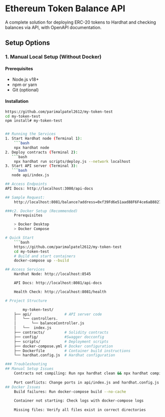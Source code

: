 # Ethereum Token Balance API

A complete solution for deploying ERC-20 tokens to Hardhat and checking balances via API, with OpenAPI documentation.

## Setup Options

### 1. Manual Local Setup (Without Docker)

#### Prerequisites
- Node.js v18+
- npm or yarn
- Git (optional)

#### Installation
```bash
https://github.com/parimalpatel2612/my-token-test
cd my-token-test
npm install# my-token-test


## Running the Services
1. Start Hardhat node (Terminal 1):
    ```bash
    npx hardhat node
2. Deploy contracts (Terminal 2):
   ```bash
    npx hardhat run scripts/deploy.js --network localhost
3. Start API server (Terminal 3):
   ```bash
   node api/index.js

## Access Endpoints
API Docs: http://localhost:3000/api-docs

## Sample Request:
    http://localhost:8081/balance?address=0xf39Fd6e51aad88F6F4ce6aB8827279cffFb92266

###c2. Docker Setup (Recommended)
    Prerequisites

    > Docker Desktop
    > Docker Compose

# Quick Start
    ```bash
    https://github.com/parimalpatel2612/my-token-test
    cd my-token-test
    # Build and start containers
    docker-compose up --build

## Access Services
    Hardhat Node: http://localhost:8545

    API Docs: http://localhost:8081/api-docs

    Health Check: http://localhost:8081/health

# Project Structure

        my-token-test/
    ├── api/               # API server code
    │   └── controllers.  
    │       └── balanceController.js
    │   └──  index.js
    ├── contracts/         # Solidity contracts
    ├── config/            #Swagger docconfig
    ├── scripts/           # Deployment scripts
    ├── docker-compose.yml # Docker configuration
    ├── Dockerfile         # Container build instructions
    └── hardhat.config.js  # Hardhat configuration

### Troubleshooting
## Manual Setup Issues
    Contracts not compiling: Run npx hardhat clean && npx hardhat compile
    
    Port conflicts: Change ports in api/index.js and hardhat.config.js
## Docker Issues
    Build failures: Run docker-compose build --no-cache
    
    Container not starting: Check logs with docker-compose logs
    
    Missing files: Verify all files exist in correct directories
